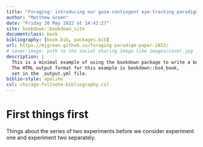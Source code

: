 ```yaml
--- 
title: "Foraging: introducing our gaze-contingent eye-tracking paradigm for studying foraging"
author: "Matthew Green"
date: "Friday 20 May 2022 at 14:42:27"
site: bookdown::bookdown_site
documentclass: book
bibliography: [book.bib, packages.bib]
url: https://mjgreen.github.io/foraging-paradigm-paper-2022/
# cover-image: path to the social sharing image like images/cover.jpg
description: |
  This is a minimal example of using the bookdown package to write a book.
  The HTML output format for this example is bookdown::bs4_book,
  set in the _output.yml file.
biblio-style: apalike
csl: chicago-fullnote-bibliography.csl
---
```


# First things first

Things about the series of two experiments before we consider experiment one and experiment two separately.


